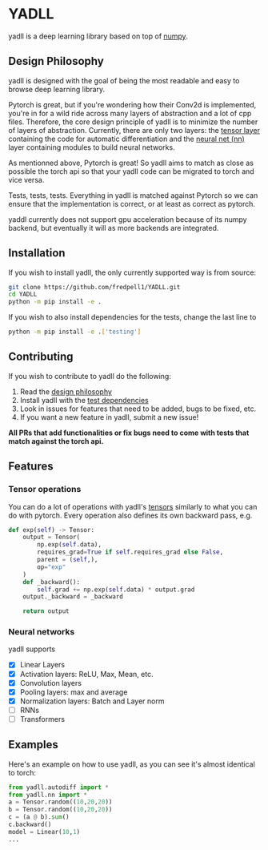# YADLL
yadll is a deep learning library based on top of [numpy](https://numpy.org/doc/stable/index.html).

## Design Philosophy
yadll is designed with the goal of being the most readable and easy to browse deep learning library. 

Pytorch is great, but if you're wondering how their Conv2d is implemented, you're in for a wild ride across many layers of abstraction and a lot of cpp files. Therefore, the core design principle of yadll is to minimize the number of layers of abstraction. Currently, there are only two layers: the [tensor layer](https://github.com/fredpell1/YADLL/blob/main/yadll/tensor/autodiff.py) containing the code for automatic differentiation and the [neural net (nn)](https://github.com/fredpell1/YADLL/tree/main/yadll/tensor/nn) layer containing modules to build neural networks.

As mentionned above, Pytorch is great! So yadll aims to match as close as possible the torch api so that your yadll code can be migrated to torch and vice versa.

Tests, tests, tests. Everything in yadll is matched against Pytorch so we can ensure that the implementation is correct, or at least as correct as pytorch. 

yaddl currently does not support gpu acceleration because of its numpy backend, but eventually it will as more backends are integrated.

## Installation
If you wish to install yadll, the only currently supported way is from source:
```sh
git clone https://github.com/fredpell1/YADLL.git
cd YADLL
python -m pip install -e .
```
If you wish to also install dependencies for the tests, change the last line to
```sh
python -m pip install -e .['testing']
```
## Contributing
If you wish to contribute to yadll do the following: 

1. Read the [design philosophy](#design-philosophy)
2. Install yadll with the [test dependencies](#installation)
3. Look in issues for features that need to be added, bugs to be fixed, etc.
4. If you want a new feature in yadll, submit a new issue!

**All PRs that add functionalities or fix bugs need to come with tests that match against the torch api.**

## Features

### Tensor operations
You can do a lot of operations with yadll's [tensors](https://github.com/fredpell1/YADLL/blob/main/yadll/tensor/autodiff.py) similarly to what you can do with pytorch. Every operation also defines its own backward pass, e.g.
```python
def exp(self) -> Tensor:
    output = Tensor(
        np.exp(self.data),
        requires_grad=True if self.requires_grad else False,
        parent = (self,),
        op="exp"
    )
    def _backward():
        self.grad += np.exp(self.data) * output.grad
    output._backward = _backward

    return output
```

### Neural networks
yadll supports 
- [x] Linear Layers 
- [x] Activation layers: ReLU, Max, Mean, etc.
- [x] Convolution layers
- [x] Pooling layers: max and average
- [x] Normalization layers: Batch and Layer norm
- [ ] RNNs
- [ ] Transformers

## Examples
Here's an example on how to use yadll, as you can see it's almost identical to torch:
```python
from yadll.autodiff import *
from yadll.nn import *
a = Tensor.random((10,20,20))
b = Tensor.random((10,20,20))
c = (a @ b).sum()
c.backward()
model = Linear(10,1)
...
```
